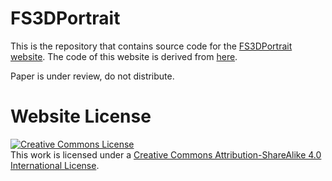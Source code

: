 # FS3DPortrait

This is the repository that contains source code for the [FS3DPortrait website](https://fs3dportrait.github.io). The code of this website is derived from [here](https://github.com/nerfies/nerfies.github.io).

Paper is under review, do not distribute.

# Website License
<a rel="license" href="http://creativecommons.org/licenses/by-sa/4.0/"><img alt="Creative Commons License" style="border-width:0" src="https://i.creativecommons.org/l/by-sa/4.0/88x31.png" /></a><br />This work is licensed under a <a rel="license" href="http://creativecommons.org/licenses/by-sa/4.0/">Creative Commons Attribution-ShareAlike 4.0 International License</a>.
